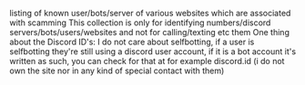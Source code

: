 listing of known user/bots/server of various websites which are associated with scamming
This collection is only for identifying numbers/discord servers/bots/users/websites and not for calling/texting etc them
One thing about the Discord ID's: I do not care about selfbotting, if a user is selfbotting they're still using a discord user account, if it is a bot account it's written as such, you can check for that at for example discord.id (i do not own the site nor in any kind of special contact with them)
